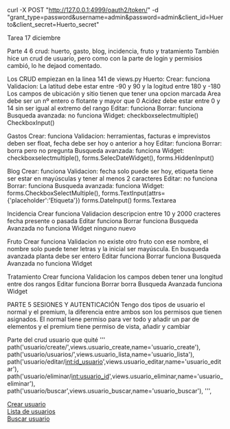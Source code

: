 curl -X POST "http://127.0.0.1:4999/oauth2/token/" -d "grant_type=password&username=admin&password=admin&client_id=Huerto&client_secret=Huerto_secret"

Tarea 17 diciembre

Parte 4
6 crud: huerto, gasto, blog,  incidencia, fruto y tratamiento
También hice un crud de usuario, pero como con la parte de login y permisios cambió, lo he dejaod comentado.

Los CRUD empiezan en la linea 141 de views.py
Huerto:
    Crear: funciona
        Validacion: 
            La latitud debe estar entre -90 y 90 y la logitud entre 180 y -180
            Los campos de ubicación y sitio tienen que tener una opcion marcada
            Area debe ser un nº entero o flotante y mayor que 0
            Acidez debe estar entre 0 y 14 sin ser igual al extremo del rango
    Editar: funciona
    Borrar: funciona
    Busqueda avanzada: no funciona
        Widget: checkboxselectmultiple()
            CheckboxInput()

Gastos
        Crear: funciona
            Validacion: 
                herramientas, facturas e imprevistos deben ser float, fecha debe ser hoy o anterior a hoy
        Editar: funciona
        Borrar: borra pero no pregunta
        Busqueda avanzada: funciona
            Widget: checkboxselectmultiple(), forms.SelecDateWidget(), forms.HiddenInput()

Blog
    Crear: funciona
        Validacion: fecha solo puede ser hoy, etiqueta tiene ser estar en mayúsculas y tener al menos 2 caracteres
    Editar: no funciona
    Borrar: funciona
    Busqueda avanzada: funciona
        Widget: forms.CheckboxSelectMultiple(),
        forms.TextInput(attrs={'placeholder':'Etiqueta'})
        forms.DateInput()
        forms.Textarea


Incidencia
    Crear funciona
        Validacion descripcion entre 10 y 2000 cracteres fecha presente o pasada
    Editar funciona
    Borrar funciona
    Busqueda Avanzada no funciona
        Widget ninguno nuevo

Fruto
    Crear funciona
        Validacion no existe otro fruto con ese nombre, el nombre solo puede tener letras y la inicial ser mayúscula. En busqueda avanzada planta debe ser entero
    Editar funciona
    Borrar funciona
    Busqueda Avanzada no funciona
        Widget


Tratamiento
    Crear funciona 
        Validacion los campos deben tener una longitud entre dos rangos
    Editar funciona
    Borrar borra
    Busqueda Avanzada funciona
        Widget


PARTE 5 SESIONES Y AUTENTICACIÓN
Tengo dos tipos de usuario el normal y el premium, la diferencia entre ambos son los permisos que tienen asignados. El normal tiene permiso para ver todo y añadir un par de elementos y el premium tiene permiso de vista, añadir y cambiar















Parte del crud usuario que quité 
'''
    path('usuario/create/',views.usuario_create,name='usuario_create'),
    path('usuario/usuarios/',views.usuario_lista,name='usuario_lista'),
    path('usuario/editar/<int:id_usuario>',views.usuario_editar,name='usuario_editar'),
    path('usuario/eliminar/<int:usuario_id>',views.usuario_eliminar,name='usuario_eliminar'),
    path('usuario/buscar',views.usuario_buscar,name='usuario_buscar'),
''',

<div><a href="{% url 'usuario_create' %}">Crear usuario</a></div>
    <div><a href="{% url 'usuario_lista' %}">Lista de usuarios</a></div>
    <div><a href="{% url 'usuario_buscar'%}">Buscar usuario</a></div>